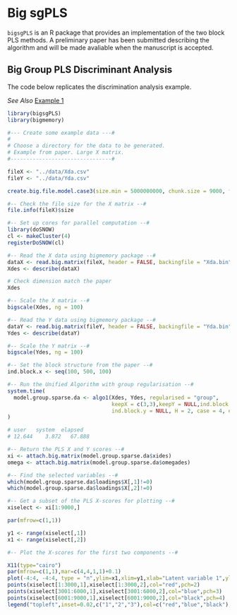Big sgPLS
=========================
`bigsgPLS` is an R package that provides an implementation of the two block PLS methods. A preliminary paper has been submitted describing the algorithm and will be made avaliable when the manuscript is accepted.

Big Group PLS Discriminant Analysis
-----------------------------------

The code below replicates the discrimination analysis example.

*See Also* [Example 1](Examples/Example-1-gPLS.md)

```R
library(bigsgPLS)
library(bigmemory)

#--- Create some example data ---#
#  
# Choose a directory for the data to be generated. 
# Example from paper. Large X matrix.
#--------------------------------# 

fileX <- "../data/Xda.csv"
fileY <- "../data/Yda.csv"

create.big.file.model.case3(size.min = 5000000000, chunk.size = 9000, fileX = fileX, fileY = fileY)

#-- Check the file size for the X matrix --#
file.info(fileX)$size

#-- Set up cores for parallel computation --#
library(doSNOW)
cl <- makeCluster(4)
registerDoSNOW(cl)

#-- Read the X data using bigmemory package --#
dataX <- read.big.matrix(fileX, header = FALSE, backingfile = "Xda.bin", descriptorfile = "Xda.desc", type = "double")
Xdes <- describe(dataX)

# Check dimension match the paper
Xdes

#-- Scale the X matrix --#
bigscale(Xdes, ng = 100)

#-- Read the Y data using bigmemory package --#
dataY <- read.big.matrix(fileY, header = FALSE, backingfile = "Yda.bin", descriptorfile = "Yda.desc", type = "double")
Ydes <- describe(dataY)

#-- Scale the Y matrix --#
bigscale(Ydes, ng = 100)

#-- Set the block structure from the paper --#
ind.block.x <- seq(100, 500, 100)

#-- Run the Unified Algorithm with group regularisation --#
system.time(
  model.group.sparse.da <- algo1(Xdes, Ydes, regularised = "group",
                                 keepX = c(3,3),keepY = NULL,ind.block.x = ind.block.x, 
                                 ind.block.y = NULL, H = 2, case = 4, epsilon = 10 ^ -6, ng = 100)
)

# user   system  elapsed 
# 12.644    3.872   67.888 

#-- Return the PLS X and Y scores --#
xi <- attach.big.matrix(model.group.sparse.da$xides)
omega <- attach.big.matrix(model.group.sparse.da$omegades)

#-- Find the selected variables --#
which(model.group.sparse.da$loadings$X[,1]!=0)
which(model.group.sparse.da$loadings$X[,2]!=0)

#-- Get a subset of the PLS X-scores for plotting --#
xiselect <- xi[1:9000,]

par(mfrow=c(1,1))

y1 <- range(xiselect[,1])
x1 <- range(xiselect[,2])

#-- Plot the X-scores for the first two components --#

X11(type="cairo")
par(mfrow=c(1,1),mar=c(4,4,1,1)+0.1)
plot(-4:4, -4:4, type = "n",ylim=x1,xlim=y1,xlab="Latent variable 1",ylab="Latent variable 2")
points(xiselect[1:3000,1],xiselect[1:3000,2],col="red",pch=2)
points(xiselect[3001:6000,1],xiselect[3001:6000,2],col="blue",pch=3)
points(xiselect[6001:9000,1],xiselect[6001:9000,2],col="black",pch=4)
legend("topleft",inset=0.02,c("1","2","3"),col=c("red","blue","black"),pch=c(2,3,4))

```
